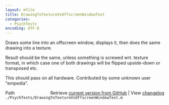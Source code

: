 ```yaml
---
layout: mfile
title: DrawingToTextureVsOffscreenWindowTest
categories:
  - PsychTests
encoding: UTF-8
---
```


Draws some line into an offscreen window, displays it,
then does the same drawing into a texture.

Result should be the same, unless something is screwed wrt. texture
format, in which case one of both drawings will be flipped upside-down or
transposed etc.

This should pass on all hardware. Contributed by some unknown user
"empedia".


<div class="code_header" style="text-align:right;">
  <span style="float:left;">Path&nbsp;&nbsp;</span> <span class="counter">Retrieve <a href=
  "https://raw.github.com/Psychtoolbox-3/Psychtoolbox-3/beta/./PsychTests/DrawingToTextureVsOffscreenWindowTest.m">current version from GitHub</a> | View <a href=
  "https://github.com/Psychtoolbox-3/Psychtoolbox-3/commits/beta/./PsychTests/DrawingToTextureVsOffscreenWindowTest.m">changelog</a></span>
</div>
<div class="code">
  <code>./PsychTests/DrawingToTextureVsOffscreenWindowTest.m</code>
</div>
